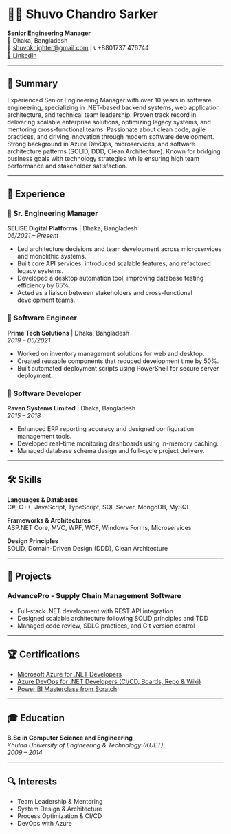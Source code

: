 # 👨‍💻 Shuvo Chandro Sarker

**Senior Engineering Manager**  
📍 Dhaka, Bangladesh  
📧 shuvoknighter@gmail.com | 📞 +8801737 476744  
[🔗 LinkedIn](https://www.linkedin.com/in/shuvo-sarker-a2952a37/)

---

## 🧾 Summary

Experienced Senior Engineering Manager with over 10 years in software engineering, specializing in .NET-based backend systems, web application architecture, and technical team leadership. Proven track record in delivering scalable enterprise solutions, optimizing legacy systems, and mentoring cross-functional teams. Passionate about clean code, agile practices, and driving innovation through modern software development. Strong background in Azure DevOps, microservices, and software architecture patterns (SOLID, DDD, Clean Architecture). Known for bridging business goals with technology strategies while ensuring high team performance and stakeholder satisfaction.

---

## 💼 Experience

### 🔹 Sr. Engineering Manager  
**SELISE Digital Platforms** | Dhaka, Bangladesh  
_06/2021 – Present_  
- Led architecture decisions and team development across microservices and monolithic systems.  
- Built core API services, introduced scalable features, and refactored legacy systems.  
- Developed a desktop automation tool, improving database testing efficiency by 65%.  
- Acted as a liaison between stakeholders and cross-functional development teams.

### 🔹 Software Engineer  
**Prime Tech Solutions** | Dhaka, Bangladesh  
_2019 – 05/2021_  
- Worked on inventory management solutions for web and desktop.  
- Created reusable components that reduced development time by 50%.  
- Built automated deployment scripts using PowerShell for secure server deployment.

### 🔹 Software Developer  
**Raven Systems Limited** | Dhaka, Bangladesh  
_2015 – 2018_  
- Enhanced ERP reporting accuracy and designed configuration management tools.  
- Developed real-time monitoring dashboards using in-memory caching.  
- Managed database schema design and full-cycle project delivery.

---

## 🛠️ Skills

**Languages & Databases**  
C#, C++, JavaScript, TypeScript, SQL Server, MongoDB, MySQL  

**Frameworks & Architectures**  
ASP.NET Core, MVC, WPF, WCF, Windows Forms, Microservices  

**Design Principles**  
SOLID, Domain-Driven Design (DDD), Clean Architecture  

---

## 📌 Projects

### AdvancePro - Supply Chain Management Software  
- Full-stack .NET development with REST API integration  
- Designed scalable architecture following SOLID principles and TDD  
- Managed code review, SDLC practices, and Git version control

---

## 🏆 Certifications

- [Microsoft Azure for .NET Developers](https://www.udemy.com/certificate/UC-1eadd106-0d94-421d-819d-dd71fb7f1f00/)
- [Azure DevOps for .NET Developers (CI/CD, Boards, Repo & Wiki)](https://www.udemy.com/certificate/UC-c4cfad9f-4389-44df-8827-20141bf63c0e/)
- [Power BI Masterclass from Scratch](https://www.udemy.com/certificate/UC-8d40c919-66ad-49c4-b1e1-cf28495045fc/)

---

## 🎓 Education

**B.Sc in Computer Science and Engineering**  
_Khulna University of Engineering & Technology (KUET)_  
_2009 – 2014_

---

## 🔍 Interests

- Team Leadership & Mentoring  
- System Design & Architecture  
- Process Optimization & CI/CD  
- DevOps with Azure  


